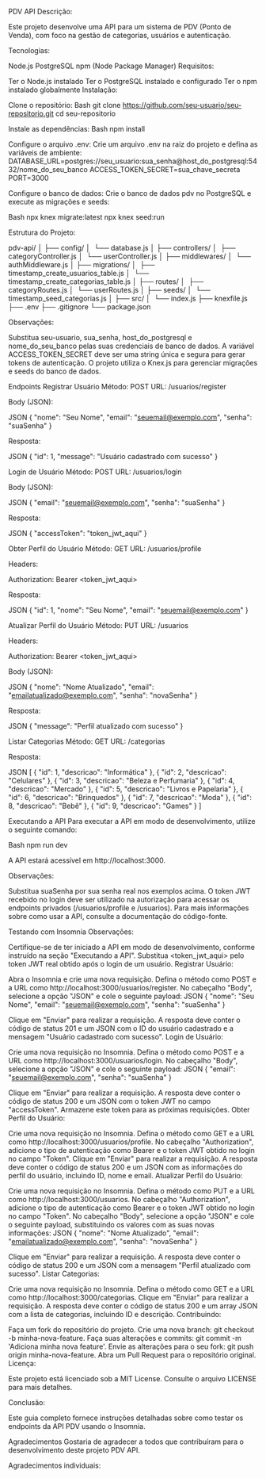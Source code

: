 
PDV API
Descrição:

Este projeto desenvolve uma API para um sistema de PDV (Ponto de Venda), com foco na gestão de categorias, usuários e autenticação.

Tecnologias:

Node.js
PostgreSQL
npm (Node Package Manager)
Requisitos:

Ter o Node.js instalado
Ter o PostgreSQL instalado e configurado
Ter o npm instalado globalmente
Instalação:

Clone o repositório:
Bash
git clone https://github.com/seu-usuario/seu-repositorio.git
cd seu-repositorio

Instale as dependências:
Bash
npm install

Configure o arquivo .env:
Crie um arquivo .env na raiz do projeto e defina as variáveis de ambiente:
DATABASE_URL=postgres://seu_usuario:sua_senha@host_do_postgresql:5432/nome_do_seu_banco
ACCESS_TOKEN_SECRET=sua_chave_secreta
PORT=3000

Configure o banco de dados:
Crie o banco de dados pdv no PostgreSQL e execute as migrações e seeds:

Bash
npx knex migrate:latest
npx knex seed:run

Estrutura do Projeto:

pdv-api/
│
├── config/
│  └── database.js
│
├── controllers/
│  ├── categoryController.js
│  └── userController.js
│
├── middlewares/
│  └── authMiddleware.js
│
├── migrations/
│  ├── timestamp_create_usuarios_table.js
│  └── timestamp_create_categorias_table.js
│
├── routes/
│  ├── categoryRoutes.js
│  └── userRoutes.js
│
├── seeds/
│  └── timestamp_seed_categorias.js
│
├── src/
│  └── index.js
├── knexfile.js
├── .env
├── .gitignore
└── package.json

Observações:

Substitua seu-usuario, sua_senha, host_do_postgresql e nome_do_seu_banco pelas suas credenciais de banco de dados.
A variável ACCESS_TOKEN_SECRET deve ser uma string única e segura para gerar tokens de autenticação.
O projeto utiliza o Knex.js para gerenciar migrações e seeds do banco de dados.

Endpoints
Registrar Usuário
Método: POST
URL: /usuarios/register

Body (JSON):

JSON
{
  "nome": "Seu Nome",
  "email": "seuemail@exemplo.com",
  "senha": "suaSenha"
}

Resposta:

JSON
{
  "id": 1,
  "message": "Usuário cadastrado com sucesso"
}

Login de Usuário
Método: POST
URL: /usuarios/login

Body (JSON):

JSON
{
  "email": "seuemail@exemplo.com",
  "senha": "suaSenha"
}

Resposta:

JSON
{
  "accessToken": "token_jwt_aqui"
}

Obter Perfil do Usuário
Método: GET
URL: /usuarios/profile

Headers:

Authorization: Bearer <token_jwt_aqui>

Resposta:

JSON
{
  "id": 1,
  "nome": "Seu Nome",
  "email": "seuemail@exemplo.com"
}

Atualizar Perfil do Usuário
Método: PUT
URL: /usuarios

Headers:

Authorization: Bearer <token_jwt_aqui>

Body (JSON):

JSON
{
  "nome": "Nome Atualizado",
  "email": "emailatualizado@exemplo.com",
  "senha": "novaSenha"
}

Resposta:

JSON
{
  "message": "Perfil atualizado com sucesso"
}

Listar Categorias
Método: GET
URL: /categorias

Resposta:

JSON
[
  { "id": 1, "descricao": "Informática" },
  { "id": 2, "descricao": "Celulares" },
  { "id": 3, "descricao": "Beleza e Perfumaria" },
  { "id": 4, "descricao": "Mercado" },
  { "id": 5, "descricao": "Livros e Papelaria" },
  { "id": 6, "descricao": "Brinquedos" },
  { "id": 7, "descricao": "Moda" },
  { "id": 8, "descricao": "Bebê" },
  { "id": 9, "descricao": "Games" }
]

Executando a API
Para executar a API em modo de desenvolvimento, utilize o seguinte comando:

Bash
npm run dev

A API estará acessível em http://localhost:3000.

Observações:

Substitua suaSenha por sua senha real nos exemplos acima.
O token JWT recebido no login deve ser utilizado na autorização para acessar os endpoints privados (/usuarios/profile e /usuarios).
Para mais informações sobre como usar a API, consulte a documentação do código-fonte.

Testando com Insomnia
Observações:

Certifique-se de ter iniciado a API em modo de desenvolvimento, conforme instruído na seção "Executando a API".
Substitua <token_jwt_aqui> pelo token JWT real obtido após o login de um usuário.
Registrar Usuário:

Abra o Insomnia e crie uma nova requisição.
Defina o método como POST e a URL como http://localhost:3000/usuarios/register.
No cabeçalho "Body", selecione a opção "JSON" e cole o seguinte payload:
JSON
{
  "nome": "Seu Nome",
  "email": "seuemail@exemplo.com",
  "senha": "suaSenha"
}

Clique em "Enviar" para realizar a requisição.
A resposta deve conter o código de status 201 e um JSON com o ID do usuário cadastrado e a mensagem "Usuário cadastrado com sucesso".
Login de Usuário:

Crie uma nova requisição no Insomnia.
Defina o método como POST e a URL como http://localhost:3000/usuarios/login.
No cabeçalho "Body", selecione a opção "JSON" e cole o seguinte payload:
JSON
{
  "email": "seuemail@exemplo.com",
  "senha": "suaSenha"
}

Clique em "Enviar" para realizar a requisição.
A resposta deve conter o código de status 200 e um JSON com o token JWT no campo "accessToken". Armazene este token para as próximas requisições.
Obter Perfil do Usuário:

Crie uma nova requisição no Insomnia.
Defina o método como GET e a URL como http://localhost:3000/usuarios/profile.
No cabeçalho "Authorization", adicione o tipo de autenticação como Bearer e o token JWT obtido no login no campo "Token".
Clique em "Enviar" para realizar a requisição.
A resposta deve conter o código de status 200 e um JSON com as informações do perfil do usuário, incluindo ID, nome e email.
Atualizar Perfil do Usuário:

Crie uma nova requisição no Insomnia.
Defina o método como PUT e a URL como http://localhost:3000/usuarios.
No cabeçalho "Authorization", adicione o tipo de autenticação como Bearer e o token JWT obtido no login no campo "Token".
No cabeçalho "Body", selecione a opção "JSON" e cole o seguinte payload, substituindo os valores com as suas novas informações:
JSON
{
  "nome": "Nome Atualizado",
  "email": "emailatualizado@exemplo.com",
  "senha": "novaSenha"
}

Clique em "Enviar" para realizar a requisição.
A resposta deve conter o código de status 200 e um JSON com a mensagem "Perfil atualizado com sucesso".
Listar Categorias:

Crie uma nova requisição no Insomnia.
Defina o método como GET e a URL como http://localhost:3000/categorias.
Clique em "Enviar" para realizar a requisição.
A resposta deve conter o código de status 200 e um array JSON com a lista de categorias, incluindo ID e descrição.
Contribuindo:

Faça um fork do repositório do projeto.
Crie uma nova branch: git checkout -b minha-nova-feature.
Faça suas alterações e commits: git commit -m 'Adiciona minha nova feature'.
Envie as alterações para o seu fork: git push origin minha-nova-feature.
Abra um Pull Request para o repositório original.
Licença:

Este projeto está licenciado sob a MIT License. Consulte o arquivo LICENSE para mais detalhes.

Conclusão:

Este guia completo fornece instruções detalhadas sobre como testar os endpoints da API PDV usando o Insomnia.


Agradecimentos
Gostaria de agradecer a todos que contribuíram para o desenvolvimento deste projeto PDV API.

Agradecimentos individuais:

